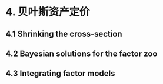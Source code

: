 # 4. 贝叶斯资产定价

## 4.1 Shrinking the cross-section

## 4.2 Bayesian solutions for the factor zoo

## 4.3 Integrating factor models